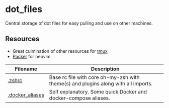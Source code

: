 # dot_files
Central storage of dot files for easy pulling and use on other machines.

## Resources
- Great culmination of other resources for [tmux](https://github.com/rothgar/awesome-tmux#plugins)
- [Packer](https://github.com/wbthomason/packer.nvim) for neovim


| Filename | Description |
| --------------- | --------------- |
| [.zshrc](.zshrc) | Base rc file with core oh-my-zsh with theme(s) and plugins along with all imports. | 
| [.docker_aliases](.docker_aliases) | Self explanatory. Some quick Docker and docker-compose aliases.|
